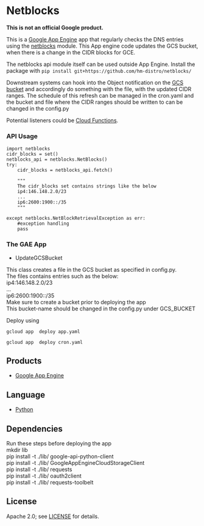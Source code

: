 # Netblocks

**This is not an official Google product.**

This is a [Google App Engine](https://cloud.google.com/appengine/) app that regularly checks the DNS entries using the [netblocks](https://github.com/hm-distro/netblocks/blob/master/netblocks/README.md) module.
This App engine code updates the GCS bucket, when there is a change in the CIDR blocks for GCE.

The netblocks api module itself can be used outside App Engine.
Install the package with `pip install git+https://github.com/hm-distro/netblocks/`
    
Downstream systems can hook into the Object notification on the [GCS bucket](https://cloud.google.com/storage/docs/object-change-notification) and accordingly
do something with the file, with the updated CIDR ranges.
The schedule of this refresh can be managed in the cron.yaml and the bucket and file where the CIDR ranges should be written to can be changed in the config.py

Potential listeners could be [Cloud Functions](https://cloud.google.com/functions/).


### API Usage

    import netblocks
    cidr_blocks = set()
    netblocks_api = netblocks.NetBlocks()
    try:
        cidr_blocks = netblocks_api.fetch()
        
        """
        The cidr_blocks set contains strings like the below
        ip4:146.148.2.0/23
        ...
        ip6:2600:1900::/35
        """
        
    except netblocks.NetBlockRetrievalException as err:
        #exception handling
        pass

### The GAE App
*  UpdateGCSBucket </br>

 This class creates a file in the GCS bucket as specified in config.py.<br/>
 The files contains entries such as the below: <br/>
 ip4:146.148.2.0/23<br/>
 ...<br/>
 ip6:2600:1900::/35<br/>
 Make sure to create a bucket prior to deploying the app<br/>
 This bucket-name should be changed in the config.py under GCS_BUCKET
 
 Deploy using 
 
 `gcloud app  deploy app.yaml`
 
 `gcloud app  deploy cron.yaml`
 
  
 
## Products
- [Google App Engine](https://cloud.google.com/appengine/)

## Language
- [Python](https://www.python.org/)

## Dependencies
Run these steps before deploying the app <br/>
mkdir lib <br/>
pip install -t ./lib/ google-api-python-client <br/>
pip install -t ./lib/ GoogleAppEngineCloudStorageClient <br/> 
pip install -t ./lib/ requests <br/>
pip install -t ./lib/ oauth2client <br/> 
pip install -t ./lib/ requests-toolbelt <br/>

## License
Apache 2.0; see [LICENSE](LICENSE) for details.
